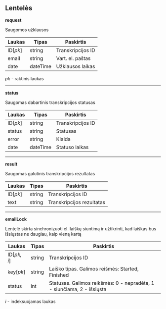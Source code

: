 ## Lentelės ##

**request** 

Saugomos užklausos

| Laukas| Tipas | Paskirtis | 
| ---|-|-|
| ID[*pk*] | string | Transkripcijos ID |
| email| string | Vart. el. paštas |
| date | dateTime | Užklausos laikas |

*pk* - raktinis laukas

---
**status**

Saugomas dabartinis transkripcijos statusas

| Laukas| Tipas | Paskirtis |
| ---|-|-|
| ID[*pk*] | string | Transkripcijos ID |
| status | string | Statusas |
| error  | string | Klaida |
| date   | dateTime | Statuso laikas |

---
**result**

Saugomas galutinis transkripcijos rezultatas

| Laukas| Tipas | Paskirtis |
| ---|-|-|
| ID[*pk*] | string | Transkripcijos ID |
| text | string | Transkripcijos rezultatas |

---
**emailLock**

Lentelė skirta sinchronizuoti el. laiškų siuntimą ir užtikrinti, kad laiškas bus išsiųstas ne daugiau, kaip vieną kartą

| Laukas| Tipas | Paskirtis |
| ---|-|-|
| ID[*pk, i*] | string | Transkripcijos ID |
| key[*pk*] | string | Laiško tipas. Galimos reišmės: Started, Finished |
| status | int | Statusas. Galimos reikšmės: 0 - nepradėta, 1 - siunčiama, 2 - išsiųsta

*i* - indeksuojamas laukas